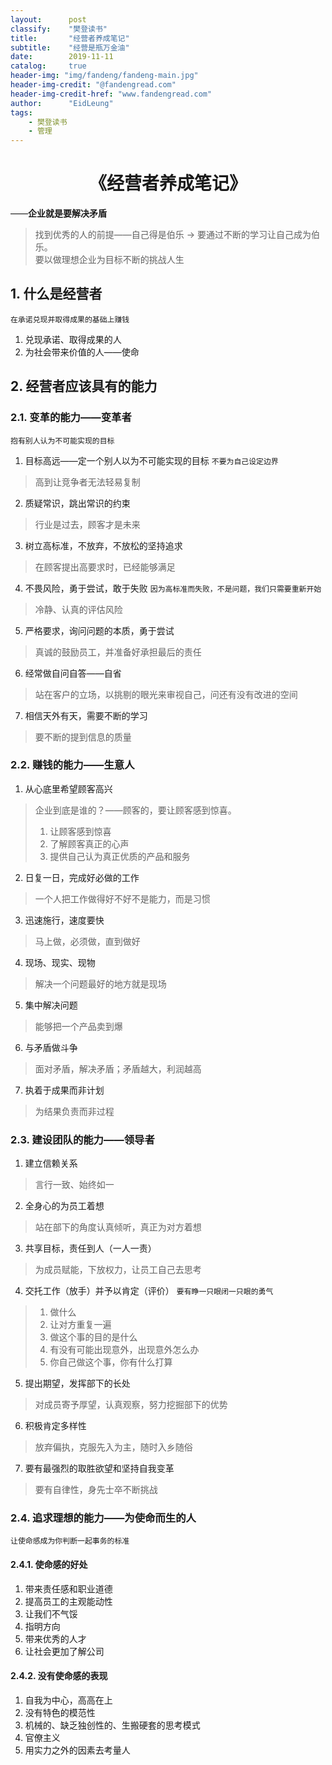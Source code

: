 ```yaml
---
layout:      post
classify:    "樊登读书"
title:       "经营者养成笔记"
subtitle:    "经营是瓶万金油"
date:        2019-11-11
catalog:     true
header-img: "img/fandeng/fandeng-main.jpg"
header-img-credit: "@fandengread.com"
header-img-credit-href: "www.fandengread.com"
author:      "EidLeung"
tags:
    - 樊登读书
    - 管理
---
```


<center><h1>《经营者养成笔记》</h1></center>

——**企业就是要解决矛盾**

> 找到优秀的人的前提——自己得是伯乐 -> 要通过不断的学习让自己成为伯乐。  
> 要以做理想企业为目标不断的挑战人生

## 1. 什么是经营者
`在承诺兑现并取得成果的基础上赚钱`
1. 兑现承诺、取得成果的人
2. 为社会带来价值的人——使命

## 2. 经营者应该具有的能力
### 2.1. 变革的能力——变革者
`抱有别人认为不可能实现的目标`
1. 目标高远——定一个别人以为不可能实现的目标
`不要为自己设定边界`
> 高到让竞争者无法轻易复制

2. 质疑常识，跳出常识的约束
> 行业是过去，顾客才是未来

3. 树立高标准，不放弃，不放松的坚持追求
> 在顾客提出高要求时，已经能够满足

4. 不畏风险，勇于尝试，敢于失败
`因为高标准而失败，不是问题，我们只需要重新开始`
> 冷静、认真的评估风险

5. 严格要求，询问问题的本质，勇于尝试
> 真诚的鼓励员工，并准备好承担最后的责任

6. 经常做自问自答——自省
> 站在客户的立场，以挑剔的眼光来审视自己，问还有没有改进的空间

7. 相信天外有天，需要不断的学习
> 要不断的提到信息的质量

### 2.2. 赚钱的能力——生意人
1. 从心底里希望顾客高兴
> 企业到底是谁的？——顾客的，要让顾客感到惊喜。
> 1. 让顾客感到惊喜
> 2. 了解顾客真正的心声
> 3. 提供自己认为真正优质的产品和服务

2. 日复一日，完成好必做的工作
> 一个人把工作做得好不好不是能力，而是习惯

3. 迅速施行，速度要快
> 马上做，必须做，直到做好

4. 现场、现实、现物
> 解决一个问题最好的地方就是现场

5. 集中解决问题
> 能够把一个产品卖到爆

6. 与矛盾做斗争
> 面对矛盾，解决矛盾；矛盾越大，利润越高

7. 执着于成果而非计划
> 为结果负责而非过程

### 2.3. 建设团队的能力——领导者
1. 建立信赖关系
> 言行一致、始终如一

2. 全身心的为员工着想
> 站在部下的角度认真倾听，真正为对方着想

3. 共享目标，责任到人（一人一责）
> 为成员赋能，下放权力，让员工自己去思考

4. 交托工作（放手）并予以肯定（评价）
`要有睁一只眼闭一只眼的勇气`
> 1. 做什么
> 2. 让对方重复一遍
> 3. 做这个事的目的是什么
> 4. 有没有可能出现意外，出现意外怎么办
> 5. 你自己做这个事，你有什么打算

5. 提出期望，发挥部下的长处
> 对成员寄予厚望，认真观察，努力挖掘部下的优势

6. 积极肯定多样性
> 放弃偏执，克服先入为主，随时入乡随俗

7. 要有最强烈的取胜欲望和坚持自我变革
> 要有自律性，身先士卒不断挑战

### 2.4. 追求理想的能力——为使命而生的人
`让使命感成为你判断一起事务的标准`
#### 2.4.1. 使命感的好处
1. 带来责任感和职业道德
2. 提高员工的主观能动性
3. 让我们不气馁
4. 指明方向
5. 带来优秀的人才
6. 让社会更加了解公司

#### 2.4.2. 没有使命感的表现
1. 自我为中心，高高在上
2. 没有特色的模范性
3. 机械的、缺乏独创性的、生搬硬套的思考模式
4. 官僚主义
5. 用实力之外的因素去考量人